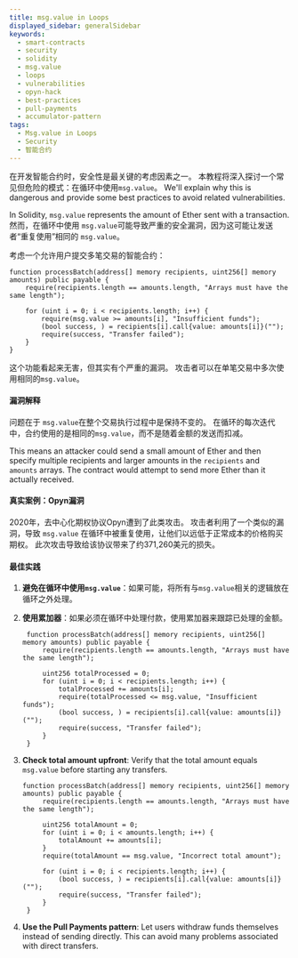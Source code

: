 ```yaml
---
title: msg.value in Loops
displayed_sidebar: generalSidebar
keywords:
  - smart-contracts
  - security
  - solidity
  - msg.value
  - loops
  - vulnerabilities
  - opyn-hack
  - best-practices
  - pull-payments
  - accumulator-pattern
tags:
  - Msg.value in Loops
  - Security
  - 智能合约
---
```


在开发智能合约时，安全性是最关键的考虑因素之一。 本教程将深入探讨一个常见但危险的模式：在循环中使用`msg.value`。 We'll explain why this is dangerous and provide some best practices to avoid related vulnerabilities.

In Solidity, `msg.value` represents the amount of Ether sent with a transaction. 然而，在循环中使用 `msg.value`可能导致严重的安全漏洞，因为这可能让发送者“重复使用”相同的 `msg.value`。

考虑一个允许用户提交多笔交易的智能合约：

```solidity
function processBatch(address[] memory recipients, uint256[] memory amounts) public payable {
    require(recipients.length == amounts.length, "Arrays must have the same length");

    for (uint i = 0; i < recipients.length; i++) {
        require(msg.value >= amounts[i], "Insufficient funds");
        (bool success, ) = recipients[i].call{value: amounts[i]}("");
        require(success, "Transfer failed");
    }
}
```

这个功能看起来无害，但其实有个严重的漏洞。 攻击者可以在单笔交易中多次使用相同的`msg.value`。

#### 漏洞解释

问题在于 `msg.value`在整个交易执行过程中是保持不变的。 在循环的每次迭代中，合约使用的是相同的`msg.value`，而不是随着金额的发送而扣减。

This means an attacker could send a small amount of Ether and then specify multiple recipients and larger amounts in the `recipients` and `amounts` arrays. The contract would attempt to send more Ether than it actually received.

#### 真实案例：Opyn漏洞

2020年，去中心化期权协议Opyn遭到了此类攻击。 攻击者利用了一个类似的漏洞，导致 `msg.value` 在循环中被重复使用，让他们以远低于正常成本的价格购买期权。 此次攻击导致给该协议带来了约371,260美元的损失。

#### 最佳实践

1. **避免在循环中使用`msg.value`**：如果可能，将所有与`msg.value`相关的逻辑放在循环之外处理。

2. **使用累加器**：如果必须在循环中处理付款，使用累加器来跟踪已处理的金额。

   ```solidity
    function processBatch(address[] memory recipients, uint256[] memory amounts) public payable {
        require(recipients.length == amounts.length, "Arrays must have the same length");
        
        uint256 totalProcessed = 0;
        for (uint i = 0; i < recipients.length; i++) {
            totalProcessed += amounts[i];
            require(totalProcessed <= msg.value, "Insufficient funds");
            (bool success, ) = recipients[i].call{value: amounts[i]}("");
            require(success, "Transfer failed");
        }
    }
   ```

3. **Check total amount upfront**: Verify that the total amount equals `msg.value` before starting any transfers.

   ```solidity
   function processBatch(address[] memory recipients, uint256[] memory amounts) public payable {
        require(recipients.length == amounts.length, "Arrays must have the same length");
        
        uint256 totalAmount = 0;
        for (uint i = 0; i < amounts.length; i++) {
            totalAmount += amounts[i];
        }
        require(totalAmount == msg.value, "Incorrect total amount");
        
        for (uint i = 0; i < recipients.length; i++) {
            (bool success, ) = recipients[i].call{value: amounts[i]}("");
            require(success, "Transfer failed");
        }
    }
   ```

4. **Use the Pull Payments pattern**: Let users withdraw funds themselves instead of sending directly. This can avoid many problems associated with direct transfers.
